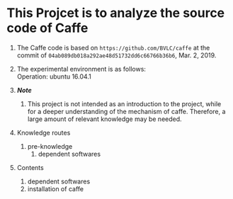 # This Projcet is to analyze the source code of Caffe

1. The Caffe code is based on `https://github.com/BVLC/caffe`  at the commit of `04ab089db018a292ae48d51732dd6c66766b36b6`, Mar. 2, 2019.

2. The experimental environment is as follows:  
Operation: ubuntu 16.04.1

3. **_Note_**  
    1. This project is not intended as an introduction to the project, while for a deeper understanding of the mechanism of caffe. Therefore, a large amount of relevant knowledge may be needed.

4. Knowledge routes  
    1. pre-knowledge  
        1. dependent softwares
5. Contents
    1. dependent softwares  
    2. installation of caffe  

